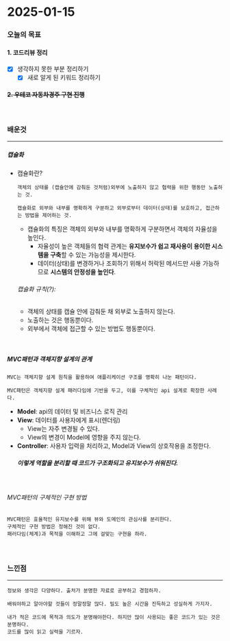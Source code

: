 # 2025-01-15

### 오늘의 목표

#### 1. 코드리뷰 정리
- [x] 생각하지 못한 부분 정리하기
	- [x] 새로 알게 된 키워드 정리하기

#### ~~2. 우테코 자동차경주 구현 진행~~

<br>

### 배운것
- - -
##### 캡슐화
- 캡슐화란?
	```
	객체의 상태를 (캡슐안에 감춰둔 것처럼)외부에 노출하지 않고 협력을 위한 행동만 노출하는 것.
	```
	```
	캡슐화로 외부와 내부를 명확하게 구분하고 외부로부터 데이터(상태)를 보호하고, 접근하는 방법을 제어하는 것.
	```
	- 캡슐화의 특징은 객체의 외부와 내부를 명확하게 구분하면서 객체의 자율성을 높인다.
		- 자율성이 높은 객체들의 협력 관계는 **유지보수가 쉽고 재사용이 용이한 시스템을 구축**할 수 있는 가능성을 제시한다.
		- 데이터(상태)를 변경하거나 조회하기 위해서 허락된 메서드만 사용 가능하므로 **시스템의 안정성을 높인다**.

	###### 캡슐화 규칙(?):
	- 객체의 상태를 캡슐 안에 감춰둔 채 외부로 노출하지 않는다.
	- 노출하는 것은 행동뿐이다.
	- 외부에서 객체에 접근할 수 있는 방법도 행동뿐이다.
<br>

##### MVC패턴과 객체지향 설계의 관계
```
MVC는 객체지향 설계 원칙을 활용하여 애플리케이션 구조를 명확히 나눈 패턴이다.
```
```
MVC패턴은 객체지향 설계 패러다임에 기반을 두고, 이를 구체적인 api 설계로 확장한 사례다.
```
- **Model**: api의 데이터 및 비즈니스 로직 관리
- **View**: 데이터를 사용자에게 표시(렌더링)
	- View는 자주 변경될 수 있다.
	- View의 변경이 Model에 영향을 주지 않는다.
- **Controller**: 사용자 입력을 처리하고, Model과 View의 상호작용을 조정한다.
	##### 이렇게 역할을 분리할 때 코드가 구조화되고 유지보수가 쉬워진다.
<br>

###### MVC패턴의 구체적인 구현 방법
```
MVC패턴은 효율적인 유지보수를 위해 뷰와 도메인의 관심사를 분리한다.
구체적인 구현 방법은 정해진 것이 없다.
패러다임(체계)과 목적을 이해하고 그에 걸맞는 구현을 하라.
```

####

<br>

### 느낀점
- - -
	정보와 생각은 다양하다. 출처가 분명한 자료로 공부하고 경험하자.

	배워야하고 알아야할 것들이 정말정말 많다. 밀도 높은 시간을 진득하고 성실하게 가지자.

	내가 적은 코드에 목적과 의도가 분명해야한다. 하지만 많이 사용되는 좋은 코드가 있는 것은 분명하다.
	코드를 많이 읽고 실력을 기르자.